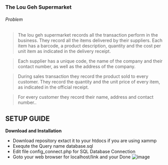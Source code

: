 ### The Lou Geh Supermarket

###### Problem
> The lou geh supermarket records all the transaction perform in the business. They record all the items delivered by their suppliers. Each item has a barcode, a product description, quantity and the cost per unit item as indicated in the delivery receipt.

> Each supplier has a unique code, the name of the company and their contact number, as well as the address of the company.

> During sales transaction they record the product sold to every customer. They record the quantity and the unit price of every item, as indicated in the official receipt.

> For every customer they record their name, address and contact number..

## SETUP GUIDE
**Download and Installation**
- Download repository extact it to your htdocs if you are using xammp
- Exequte the Query name database.sql
- Edit file config_connect.php for SQL Database Connection
- Goto your web browser for localhost/link and your Done
![image](https://user-images.githubusercontent.com/11284978/111023145-47929a80-8412-11eb-81ac-ffcb073b9383.png)
